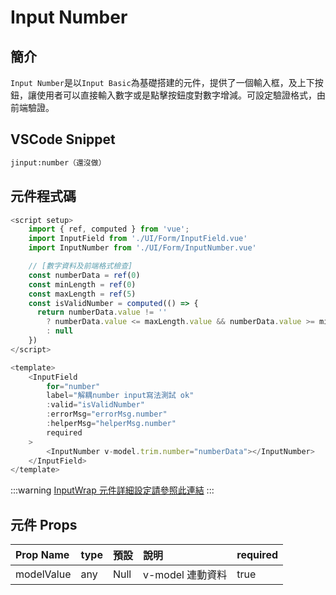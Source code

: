 # Input Number<Badge type="info" text="複合元件" />

## 簡介

`Input Number`是以`Input Basic`為基礎搭建的元件，提供了一個輸入框，及上下按鈕，讓使用者可以直接輸入數字或是點擊按鈕度對數字增減。可設定驗證格式，由前端驗證。

## VSCode Snippet

```md
jinput:number（還沒做）
```

## 元件程式碼

```javascript
<script setup>
    import { ref, computed } from 'vue';
    import InputField from './UI/Form/InputField.vue'
    import InputNumber from './UI/Form/InputNumber.vue'

    // [數字資料及前端格式檢查]
    const numberData = ref(0)
    const minLength = ref(0)
    const maxLength = ref(5)
    const isValidNumber = computed(() => {
      return numberData.value != ''
        ? numberData.value <= maxLength.value && numberData.value >= minLength.value
        : null
    })
</script>

<template>
    <InputField
        for="number"
        label="解耦number input寫法測試 ok"
        :valid="isValidNumber"
        :errorMsg="errorMsg.number"
        :helperMsg="helperMsg.number"
        required
    >
        <InputNumber v-model.trim.number="numberData"></InputNumber>
    </InputField>
</template>
```

:::warning
[InputWrap 元件詳細設定請參照此連結](InputWrap)
:::

## 元件 Props

| Prop Name  | type | 預設 | 說明             | required |
| :--------- | :--- | :--- | :--------------- | :------- |
| modelValue | any  | Null | v-model 連動資料 | true     |
